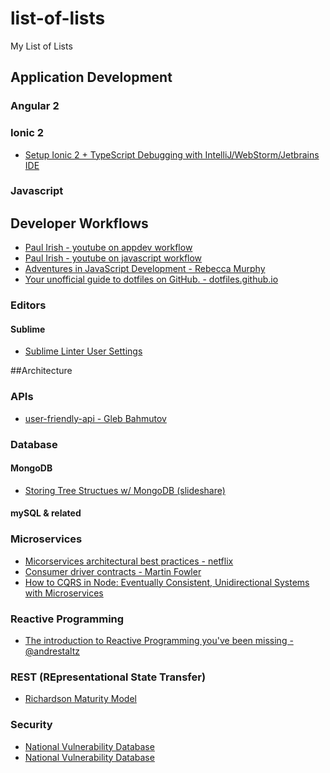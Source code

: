 # list-of-lists
My List of Lists

## Application Development 

### Angular 2

### Ionic 2
* [Setup Ionic 2 + TypeScript Debugging with IntelliJ/WebStorm/Jetbrains IDE](http://blog.thecodecampus.de/setup-ionic-2-typescript-debugging-intellijwebstormjetbrains-ide/)

### Javascript

## Developer Workflows
* [Paul Irish - youtube on appdev workflow](https://www.youtube.com/watch?v=vDbbz-BdyYc)
* [Paul Irish - youtube on javascript workflow](https://www.youtube.com/watch?v=f7AU2Ozu8eo)
* [Adventures in JavaScript Development - Rebecca Murphy](http://rmurphey.com/)
* <a href="http://dotfiles.github.io" target="_blank">Your unofficial guide to dotfiles on GitHub. - dotfiles.github.io</a>

###  Editors
#### Sublime
* [Sublime Linter User Settings](http://bl.ocks.org/bretdavidson/3189814)

##Architecture

### APIs
* [user-friendly-api - Gleb Bahmutov](http://glebbahmutov.com/blog/user-friendly-api/)

### Database
#### MongoDB
* [Storing Tree Structues w/ MongoDB (slideshare)](http://www.slideshare.net/voronenko/storing-tree-structures-with-mongodb)

#### mySQL & related

### Microservices
* [Micorservices architectural best practices - netflix](https://www.nginx.com/blog/microservices-at-netflix-architectural-best-practices/)
* [Consumer driver contracts - Martin Fowler](http://martinfowler.com/articles/consumerDrivenContracts.html)
* [How to CQRS in Node: Eventually Consistent, Unidirectional Systems with Microservices](http://nycnode.com/videos/matt-walters-how-to-cqrs-in-node-eventually-consistent-unidirectional-systems-with-microservices)

### Reactive Programming
* [The introduction to Reactive Programming you've been missing - @andrestaltz](https://gist.github.com/staltz/868e7e9bc2a7b8c1f754)

### REST (REpresentational State Transfer)
* [Richardson Maturity Model](http://martinfowler.com/articles/richardsonMaturityModel.html)

### Security
* [National Vulnerability Database](https://nvd.nist.gov/home.cfm)
* <a href="https://nvd.nist.gov/home.cfm" target = " ">National Vulnerability Database</a>

